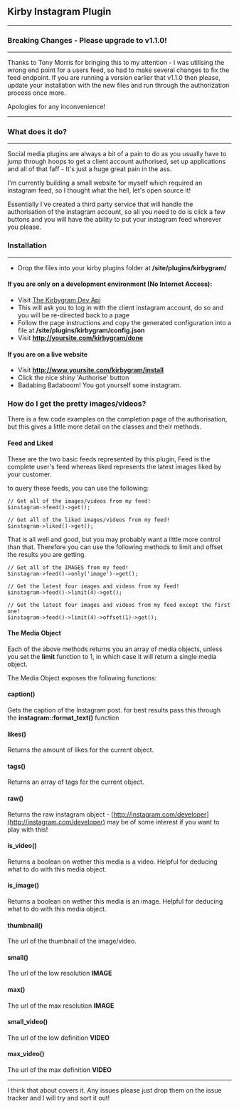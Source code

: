 ## Kirby Instagram Plugin

---
### Breaking Changes - Please upgrade to v1.1.0!
---

Thanks to Tony Morris for bringing this to my attention - I was utilising the wrong end point for a users feed, so had to make several changes to fix the feed endpoint.
If you are running a version earlier that v1.1.0 then please, update your installation with the new files and run through the authorization process once more.

Apologies for any inconvenience!

---
### What does it do?
---

Social media plugins are always a bit of a pain to do as you usually have to jump through hoops to get a client account authorised, set up applications and all of that faff - It's just a huge great pain in the ass.

I'm currently building a small website for myself which required an instagram feed, so I thought what the hell, let's open source it!

Essentially I've created a third party service that will handle the authorisation of the instagram account, so all you need to do is click a few buttons and you will have the ability to put your instagram feed wherever you please.

### Installation
---

- Drop the files into your kirby plugins folder at **/site/plugins/kirbygram/**

#### If you are only on a development environment (No Internet Access):

- Visit [The Kirbygram Dev Api](http://kirbygram.threadstud.io/auth.php?dev=true)
- This will ask you to log in with the client instagram account, do so and you will be re-directed back to a page
- Follow the page instructions and copy the generated configuration into a file at **/site/plugins/kirbygram/config.json**
- Visit **http://yoursite.com/kirbygram/done**


#### If you are on a live website

- Visit **http://www.yoursite.com/kirbygram/install**
- Click the nice shiny 'Authorise' button
- Badabing Badaboom! You got yourself some instagram.

### How do I get the pretty images/videos?

There is a few code examples on the completion page of the authorisation, but this gives a little more detail on the classes and their methods.

#### Feed and Liked

These are the two basic feeds represented by this plugin, Feed is the complete user's feed whereas liked represents the latest images liked by your customer.

to query these feeds, you can use the following:

```
// Get all of the images/videos from my feed!
$instagram->feed()->get();

// Get all of the liked images/videos from my feed!
$instagram->liked()->get();

```

That is all well and good, but you may probably want a little more control than that. Therefore you can use the following methods to limit and offset the results you are getting.

```
// Get all of the IMAGES from my feed!
$instagram->feed()->only('image')->get();

// Get the latest four images and videos from my feed!
$instagram->feed()->limit(4)->get();

// Get the latest four images and videos from my feed except the first one!
$instagram->feed()->limit(4)->offset(1)->get();

```
#### The Media Object

Each of the above methods returns you an array of media objects, unless you set the **limit** function to 1, in which case it will return a single media object.

The Media Object exposes the following functions:

#### caption()

Gets the caption of the Instagram post. for best results pass this through the **instagram::format_text()** function

#### likes()

Returns the amount of likes for the current object.

#### tags()

Returns an array of tags for the current object.

#### raw()

Returns the raw instagram object - [http://instagram.com/developer](http://instagram.com/developer) may be of some interest if you want to play with this!

#### is_video()

Returns a boolean on wether this media is a video. Helpful for deducing what to do with this media object.

#### is_image()

Returns a boolean on wether this media is an image. Helpful for deducing what to do with this media object.

#### thumbnail()

The url of the thumbnail of the image/video.

#### small()

The url of the low resolution **IMAGE**

#### max()

The url of the max resolution **IMAGE**

#### small_video()

The url of the low definition **VIDEO**

#### max_video()

The url of the max definition **VIDEO**

---

I think that about covers it. Any issues please just drop them on the issue tracker and I will try and sort it out!